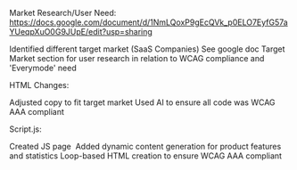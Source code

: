 Market Research/User Need: https://docs.google.com/document/d/1NmLQoxP9gEcQVk_p0ELO7EyfG57aYUeqpXuO0G9JUpE/edit?usp=sharing

Identified different target market (SaaS Companies)
See google doc Target Market section for user research in relation to WCAG compliance and 'Everymode' need&nbsp;

HTML Changes:&nbsp;

Adjusted copy to fit target market
Used AI to ensure all code was WCAG AAA compliant&nbsp;

Script.js:

Created JS page&nbsp;
Added dynamic content generation for product features and statistics
Loop-based HTML creation to ensure WCAG AAA compliant&nbsp;
